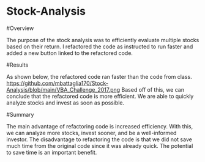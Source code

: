 # Stock-Analysis

#Overview

The purpose of the stock analysis was to efficiently evaluate multiple stocks based on their return.
I refactored the code as instructed to run faster and added a new button linked to the refactored code.


#Results

As shown below, the refactored code ran faster than the code from class.
https://github.com/mbattaglia170/Stock-Analysis/blob/main/VBA_Challenge_2017.png 
Based off of this, we can conclude that the refactored code is more efficient.
We are able to quickly analyze stocks and invest as soon as possible.



#Summary

The main advantage of refactoring code is increased efficiency.
With this, we can analyze more stocks, invest sooner, and be a well-informed investor.
The disadvantage to refactoring the code is that we did not save much time from the original code since it was already quick.
The potential to save time is an important benefit.
